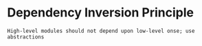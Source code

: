# Dependency Inversion Principle

    High-level modules should not depend upon low-level onse; use abstractions
